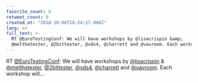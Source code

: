 ```yaml
---
favorite_count: 0
retweet_count: 0
created_at: "2018-10-06T18:24:27.000Z"
lang: en
full_text: >-
  RT @EuroTestingConf: We will have workshops by @lisacrispin &amp;
  @melthetester, @2bittester, @vds4, @charrett and @vavroom. Each workshop will…
---
```


RT [@EuroTestingConf](https://twitter.com/EuroTestingConf): We will have
workshops by [@lisacrispin](https://twitter.com/lisacrispin) &amp;
[@melthetester](https://twitter.com/melthetester),
[@2bittester](https://twitter.com/2bittester),
[@vds4](https://twitter.com/vds4), [@charrett](https://twitter.com/charrett) and
[@vavroom](https://twitter.com/vavroom). Each workshop will…
